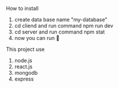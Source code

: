 How to install
  1. create data base name "my-database"
  2. cd cliend and run command npm run dev
  3. cd server and run command npm stat
  4. now you can run 🏃

This project use
  1. node.js
  2. react.js
  3. mongodb
  4. express
